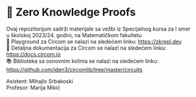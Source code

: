 # 🚀 Zero Knowledge Proofs
Ovaj repozitorijum sadrži materijale sa vežbi iz Specijalnog kursa za I smer u školskoj 2023/24. godini, na Matematičkom fakultetu <br />
🎢 Playground za Circom se nalazi na sledećem linku: https://zkrepl.dev <br />
📄 Detaljna dokumentacija za Circom se nalazi na sledećem linku: https://docs.circom.io <br />
📚 Biblioteka sa osnovnim kolima se nalazi na sledećem linku: https://github.com/iden3/circomlib/tree/master/circuits

Asistent: Mihajlo Srbakoski <br />
Profesor: Marija Mikić

